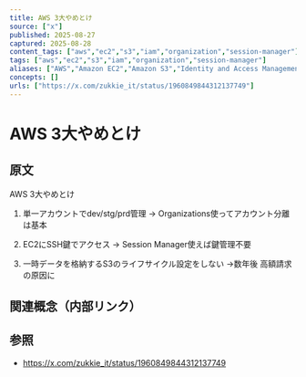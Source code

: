 ```yaml
---
title: AWS 3大やめとけ
source: ["x"]
published: 2025-08-27
captured: 2025-08-28
content_tags: ["aws","ec2","s3","iam","organization","session-manager"]
tags: ["aws","ec2","s3","iam","organization","session-manager"]
aliases: ["AWS","Amazon EC2","Amazon S3","Identity and Access Management","AWS Organizations","AWS Systems Manager Session Manager"]
concepts: []
urls: ["https://x.com/zukkie_it/status/1960849844312137749"]
---
```


# AWS 3大やめとけ
## 原文
AWS 3大やめとけ

1. 単一アカウントでdev/stg/prd管理
→ Organizations使ってアカウント分離は基本

2. EC2にSSH鍵でアクセス
→ Session Manager使えば鍵管理不要

3. 一時データを格納するS3のライフサイクル設定をしない
→数年後 高額請求 の原因に

## 関連概念（内部リンク）

## 参照
- https://x.com/zukkie_it/status/1960849844312137749